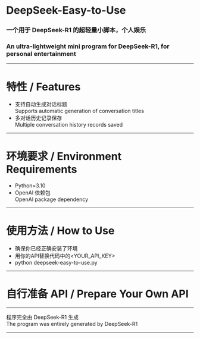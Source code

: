 # DeepSeek-Easy-to-Use  
### 一个用于 DeepSeek-R1 的超轻量小脚本，个人娱乐  
### An ultra-lightweight mini program for DeepSeek-R1, for personal entertainment  

---

# 特性 / Features  
- 支持自动生成对话标题  
  Supports automatic generation of conversation titles  
- 多对话历史记录保存  
  Multiple conversation history records saved  

---

# 环境要求 / Environment Requirements  
- Python=3.10  
- OpenAI 依赖包  
  OpenAI package dependency  
---

# 使用方法 / How to Use
- 确保你已经正确安装了环境
- 用你的API替换代码中的<YOUR_API_KEY>
- python deepseek-easy-to-use.py

---

# 自行准备 API / Prepare Your Own API  

---

程序完全由 DeepSeek-R1 生成  
The program was entirely generated by DeepSeek-R1  

---
